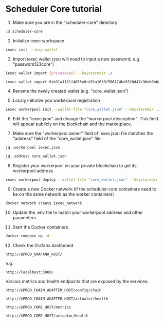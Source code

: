 # Scheduler Core tutorial

1. Make sure you are in the "scheduler-core" directory
```bash
cd scheduler-core
```

2. Initialize iexec workspace
```bash
iexec init --skip-wallet
```

3. Import iexec wallet (you will need to input a new password, e.g. "password123core")
```bash
iexec wallet import [privateKey] --keystoredir ./
```

```bash
iexec wallet import 0xb31a1121f4855e0cd32a1633f556174bd8326d47c36eb0b6a866bdf894b7cf50 --keystoredir ./
```

4. Rename the newly created wallet (e.g. "core_wallet.json")

5. Localy initialize you workerpool registration
```bash
iexec workerpool init --wallet-file "core_wallet.json" --keystoredir ./
```

6. Edit the "iexec.json" and change the "workerpool.description". This field will appear publicly on the blockchain and the marketplace.

7. Make sure the "workerpool.owner" field of iexec.json file matches the "address" field of the "core_wallet.json" file.
```bash
jq .workerpool iexec.json
```

```bash
jq .address core_wallet.json
```

8. Register your workerpool on your private blockchain to get its workerpool address
```bash
iexec workerpool deploy --wallet-file "core_wallet.json" --keystoredir ./ --chain local
```

9. Create a new Docker network (if the scheduler-core containers need to be on the same network as the worker containers)
```bash
docker network create iexec_network
```

10. Update the .env file to match your workerpool address and other parameters

11. Start the Docker containers.
```bash
docker compose up -d
```

12. Check the Grafana dashboard

```
http://$PROD_GRAFANA_HOST/
```

e.g.
```
http://localhost:3000/
```

Various metrics and health endpoints that are exposed by the services:
```
http://$PROD_CHAIN_ADAPTER_HOST/config/chain
```

```
http://$PROD_CHAIN_ADAPTER_HOST/actuator/health
```

```
http://$PROD_CORE_HOST/metrics
```

```
http://$PROD_CORE_HOST/actuator/health
```